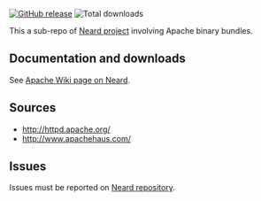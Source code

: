 [![GitHub release](https://img.shields.io/github/release/crazy-max/neard-bin-apache.svg?style=flat-square)](https://github.com/crazy-max/neard-bin-apache/releases/latest)
![Total downloads](https://img.shields.io/github/downloads/crazy-max/neard-bin-apache/total.svg?style=flat-square)

This a sub-repo of [Neard project](https://github.com/crazy-max/neard) involving Apache binary bundles.

## Documentation and downloads

See [Apache Wiki page on Neard](https://github.com/crazy-max/neard/wiki/binApache).

## Sources

* http://httpd.apache.org/
* http://www.apachehaus.com/

## Issues

Issues must be reported on [Neard repository](https://github.com/crazy-max/neard/issues).

